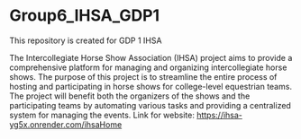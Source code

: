 # Group6_IHSA_GDP1
This repository is created for GDP 1 IHSA 

The Intercollegiate Horse Show Association (IHSA) project aims to provide a comprehensive platform for managing and organizing intercollegiate horse shows. The purpose of this project is to streamline the entire process of hosting and participating in horse shows for college-level equestrian teams. The project will benefit both the organizers of the shows and the participating teams by automating various tasks and providing a centralized system for managing the events.
Link for website: https://ihsa-yg5x.onrender.com/ihsaHome
